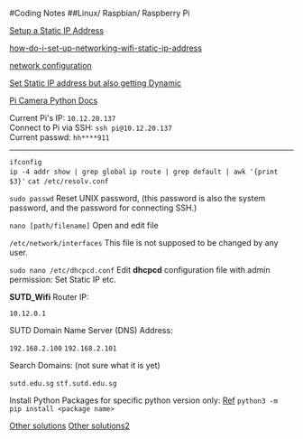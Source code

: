 #Coding Notes 
##Linux/ Raspbian/ Raspberry Pi

[Setup a Static IP Address](https://raspberrypi.stackexchange.com/questions/37920/how-do-i-set-up-networking-wifi-static-ip-address/74428#74428)

[how-do-i-set-up-networking-wifi-static-ip-address](https://raspberrypi.stackexchange.com/questions/37920/how-do-i-set-up-networking-wifi-static-ip-address)

[network configuration](https://www.raspberrypi.org/documentation/configuration/wireless/wireless-cli.md)

[Set Static IP address but also getting Dynamic](https://www.raspberrypi.org/forums/viewtopic.php?f=28&t=111709&sid=a0c26106977cd12d6ae5cca41a63a174&start=25)

[Pi Camera Python Docs](https://picamera.readthedocs.io/en/release-1.13/index.html)

Current Pi's IP: `10.12.20.137`		
Connect to Pi via SSH: `ssh pi@10.12.20.137`	
Current passwd: `hh****911`

---
`ifconfig`	
`ip -4 addr show | grep global`
`ip route | grep default | awk '{print $3}'`
`cat /etc/resolv.conf`

`sudo passwd` Reset UNIX password, (this password is also the system password, and the password for connecting SSH.)


`nano [path/filename]` Open and edit file


`/etc/network/interfaces` This file is not supposed to be changed by any user.

`sudo nano /etc/dhcpcd.conf` Edit **dhcpcd** configuration file with admin permission: Set Static IP etc. 

**SUTD_Wifi** Router IP:

`10.12.0.1`

SUTD Domain Name Server (DNS) Address:

`192.168.2.100`
`192.168.2.101`

Search Domains: (not sure what it is yet)

`sutd.edu.sg`
`stf.sutd.edu.sg`

Install Python Packages for specific python version only: [Ref](https://docs.python.org/3/installing/index.html)
`python3 -m pip install <package name>`

[Other solutions](https://stackoverflow.com/questions/10763440/how-to-install-python3-version-of-package-via-pip-on-ubuntu)
[Other solutions2](https://help.dreamhost.com/hc/en-us/articles/115000699011-Using-pip3-to-install-Python3-modules)
















